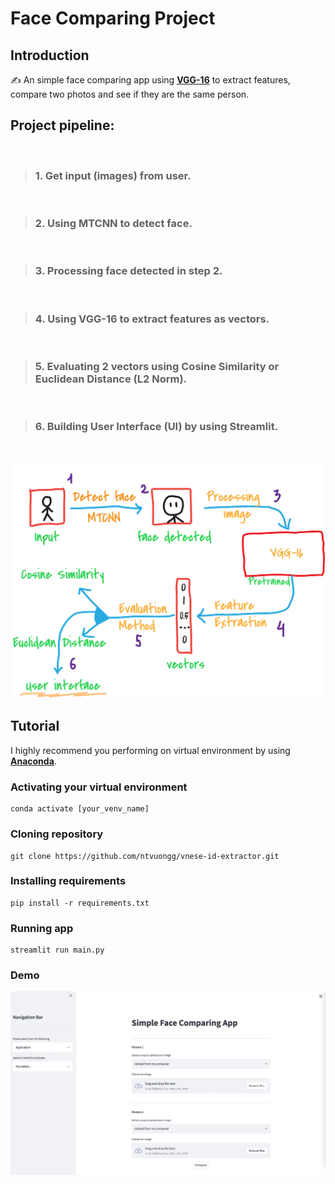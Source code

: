 # **Face Comparing Project**

## **Introduction**

✍ An simple face comparing app using [**VGG-16**](https://keras.io/api/applications/vgg/#vgg16-function) to extract features, compare two photos and see if they are the same person.


## **Project pipeline:**
</br>

> ### 1. Get input (images) from user.
</br>

> ### 2. Using **MTCNN** to detect face.
</br>

> ### 3. Processing face detected in step 2.
</br>

> ### 4. Using **VGG-16** to extract features as vectors.
</br>

> ### 5. Evaluating 2 vectors using **Cosine Similarity** or **Euclidean Distance (L2 Norm)**.
</br>

> ### 6. Building User Interface (UI) by using **Streamlit**.


<br/>

![project-pipeline](pipeline.png)


## **Tutorial**

I highly recommend you performing on virtual environment by using [**Anaconda**](https://docs.anaconda.com/anaconda/install/index.html).

### **Activating your virtual environment**

```
conda activate [your_venv_name]
```

### **Cloning repository**

```
git clone https://github.com/ntvuongg/vnese-id-extractor.git
```

### **Installing requirements**

```
pip install -r requirements.txt
```

### **Running app**

```
streamlit run main.py
```

### **Demo**

![project-demo](demo.png)